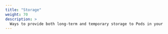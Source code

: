 ```yaml
---
title: "Storage"
weight: 70
description: >
  Ways to provide both long-term and temporary storage to Pods in your cluster.
---
```

